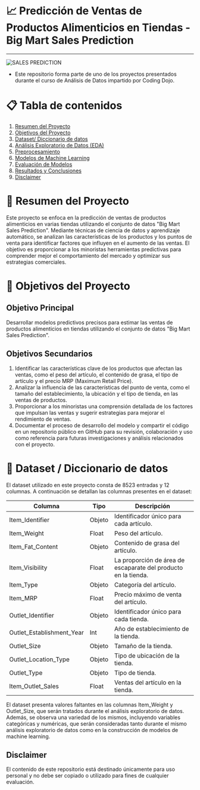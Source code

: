 # :chart_with_upwards_trend: Predicción de Ventas de Productos Alimenticios en Tiendas - Big Mart Sales Prediction
---
![SALES PREDICTION](https://github.com/Oghalis/sales-predictions/assets/148403071/dd96e169-d0c0-472d-ba2d-b6b01c5e3424)
* Este repositorio forma parte de uno de los proyectos presentados durante el curso de Análisis de Datos impartido por Coding Dojo.
# :clipboard: Tabla de contenidos
1. [Resumen del Proyecto](#sec_1)
2. [Objetivos del Proyecto](#sec_2)
3. [Dataset/ Diccionario de datos](#sec_3)
4. [Análisis Exploratorio de Datos (EDA)](#sec_4)
5. [Preprocesamiento](#sec_5)
6. [Modelos de Machine Learning](#sec_6)
7. [Evaluación de Modelos](#sec_7)
8. [Resultados y Conclusiones](#sec_8)
9. [Disclaimer](#sec_9)

<a id='sec_1'></a>
# :bookmark_tabs: Resumen del Proyecto
Este proyecto se enfoca en la predicción de ventas de productos alimenticios en varias tiendas utilizando el conjunto de datos "Big Mart Sales Prediction". Mediante técnicas de ciencia de datos y aprendizaje automático, se analizan las características de los productos y los puntos de venta para identificar factores que influyen en el aumento de las ventas. El objetivo es proporcionar a los minoristas herramientas predictivas para comprender mejor el comportamiento del mercado y optimizar sus estrategias comerciales.

<a id='sec_2'></a>
# :dart: Objetivos del Proyecto
## Objetivo Principal
Desarrollar modelos predictivos precisos para estimar las ventas de productos alimenticios en tiendas utilizando el conjunto de datos "Big Mart Sales Prediction".
## Objetivos Secundarios
1. Identificar las características clave de los productos que afectan las ventas, como el peso del artículo, el contenido de grasa, el tipo de artículo y el precio MRP (Maximum Retail Price).
2. Analizar la influencia de las características del punto de venta, como el tamaño del establecimiento, la ubicación y el tipo de tienda, en las ventas de productos.
3. Proporcionar a los minoristas una comprensión detallada de los factores que impulsan las ventas y sugerir estrategias para mejorar el rendimiento de ventas.
4. Documentar el proceso de desarrollo del modelo y compartir el código en un repositorio público en GitHub para su revisión, colaboración y uso como referencia para futuras investigaciones y análisis relacionados con el proyecto.

<a id='sec_3'></a>
# :floppy_disk: Dataset / Diccionario de datos
El dataset utilizado en este proyecto consta de 8523 entradas y 12 columnas. 
A continuación se detallan las columnas presentes en el dataset:

| Columna                     | Tipo    | Descripción                                                                  |
|-----------------------------|---------|------------------------------------------------------------------------------|
| Item_Identifier             | Objeto  | Identificador único para cada artículo.                                      |
| Item_Weight                 | Float   | Peso del artículo.                                                           |
| Item_Fat_Content            | Objeto  | Contenido de grasa del artículo.                                              |
| Item_Visibility             | Float   | La proporción de área de escaparate del producto en la tienda.                |
| Item_Type                   | Objeto  | Categoría del artículo.                                                       |
| Item_MRP                    | Float   | Precio máximo de venta del artículo.                                          |
| Outlet_Identifier           | Objeto  | Identificador único para cada tienda.                                         |
| Outlet_Establishment_Year   | Int     | Año de establecimiento de la tienda.                                          |
| Outlet_Size                 | Objeto  | Tamaño de la tienda.                                                          |
| Outlet_Location_Type        | Objeto  | Tipo de ubicación de la tienda.                                               |
| Outlet_Type                 | Objeto  | Tipo de tienda.                                                               |
| Item_Outlet_Sales           | Float   | Ventas del artículo en la tienda.                                             |


El dataset presenta valores faltantes en las columnas Item_Weight y Outlet_Size, que serán tratados durante el análisis exploratorio de datos. Además, se observa una variedad de los mismos, incluyendo variables categóricas y numéricas, que serán consideradas tanto durante el mismo análisis exploratorio de datos como en la construcción de modelos de machine learning.



## Disclaimer
El contenido de este repositorio está destinado únicamente para uso personal y no debe ser copiado o utilizado para fines de cualquier evaluación.
